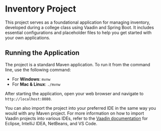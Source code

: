 # Inventory Project

This project serves as a foundational application for managing inventory, developed during a college class using Vaadin and Spring Boot. It includes essential configurations and placeholder files to help you get started with your own applications.

## Running the Application

The project is a standard Maven application. To run it from the command line, use the following command:

- For **Windows**: `mvnw`
- For **Mac & Linux**: `./mvnw`

After starting the application, open your web browser and navigate to `http://localhost:8080`.

You can also import the project into your preferred IDE in the same way you would with any Maven project. For more information on how to import Vaadin projects into various IDEs, refer to the [Vaadin documentation](https://vaadin.com/docs/latest/guide/step-by-step/importing) for Eclipse, IntelliJ IDEA, NetBeans, and VS Code.